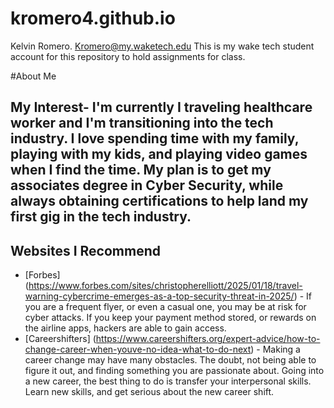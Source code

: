 # kromero4.github.io
Kelvin Romero. Kromero@my.waketech.edu
This is my wake tech student account for this repository to hold assignments for class. 

#About Me
## My Interest- I'm currently I traveling healthcare worker and I'm transitioning into the tech industry. I love spending time with my family, playing with my kids, and playing video games when I find the time. My plan is to get my associates degree in Cyber Security, while always obtaining certifications to help land my first gig in the tech industry.
## Websites I Recommend
   - [Forbes] (https://www.forbes.com/sites/christopherelliott/2025/01/18/travel-warning-cybercrime-emerges-as-a-top-security-threat-in-2025/) - If you are a frequent flyer, or even a casual one, you may be at risk for cyber attacks. If       you keep your payment method stored, or rewards on the airline apps, hackers are able to gain access.
   - [Careershifters] (https://www.careershifters.org/expert-advice/how-to-change-career-when-youve-no-idea-what-to-do-next) - Making a career change may have many obstacles. The doubt, not being able to figure it out, and finding             something you are passionate about. Going into a new career, the best thing to do is transfer your interpersonal skills. Learn new skills, and get serious about the new career shift. 

